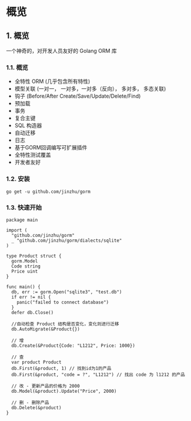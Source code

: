 # 概览

## 1. 概览 <a id="&#x6982;&#x89C8;"></a>

一个神奇的，对开发人员友好的 Golang ORM 库

### 1.1. 概览 <a id="&#x6982;&#x89C8;_1"></a>

* 全特性 ORM \(几乎包含所有特性\)
* 模型关联 \(一对一， 一对多，一对多（反向）， 多对多， 多态关联\)
* 钩子 \(Before/After Create/Save/Update/Delete/Find\)
* 预加载
* 事务
* 复合主键
* SQL 构造器
* 自动迁移
* 日志
* 基于GORM回调编写可扩展插件
* 全特性测试覆盖
* 开发者友好

### 1.2. 安装 <a id="&#x5B89;&#x88C5;"></a>

```text
go get -u github.com/jinzhu/gorm
```

### 1.3. 快速开始 <a id="&#x5FEB;&#x901F;&#x5F00;&#x59CB;"></a>

```text
package main

import (
  "github.com/jinzhu/gorm"
  _ "github.com/jinzhu/gorm/dialects/sqlite"
)

type Product struct {
  gorm.Model
  Code string
  Price uint
}

func main() {
  db, err := gorm.Open("sqlite3", "test.db")
  if err != nil {
    panic("failed to connect database")
  }
  defer db.Close()

  //自动检查 Product 结构是否变化，变化则进行迁移
  db.AutoMigrate(&Product{})

  // 增
  db.Create(&Product{Code: "L1212", Price: 1000})

  // 查
  var product Product
  db.First(&product, 1) // 找到id为1的产品
  db.First(&product, "code = ?", "L1212") // 找出 code 为 l1212 的产品

  // 改 - 更新产品的价格为 2000
  db.Model(&product).Update("Price", 2000)

  // 删 - 删除产品
  db.Delete(&product)
}
```

